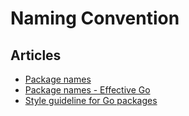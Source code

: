 # Naming Convention

## Articles
- [Package names](https://go.dev/blog/package-names)
- [Package names - Effective Go](https://go.dev/doc/effective_go#package-names)
- [Style guideline for Go packages](https://rakyll.org/style-packages/)